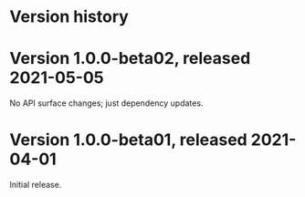 # Version history

# Version 1.0.0-beta02, released 2021-05-05

No API surface changes; just dependency updates.

# Version 1.0.0-beta01, released 2021-04-01

Initial release.
